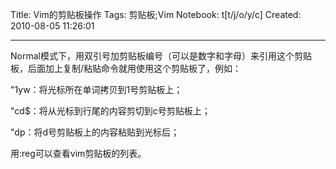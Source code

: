 Title: Vim的剪贴板操作
Tags: 剪贴板;Vim
Notebook: t[t/j/o/y/c]
Created: 2010-08-05 11:26:01

------

Normal模式下，用双引号加剪贴板编号（可以是数字和字母）来引用这个剪贴板，后面加上复制/粘贴命令就用使用这个剪贴板了，例如：

"1yw：将光标所在单词拷贝到1号剪贴板上；

"cd$：将从光标到行尾的内容剪切到c号剪贴板上；

"dp：将d号剪贴板上的内容粘贴到光标后；

 

用:reg可以查看vim剪贴板的列表。